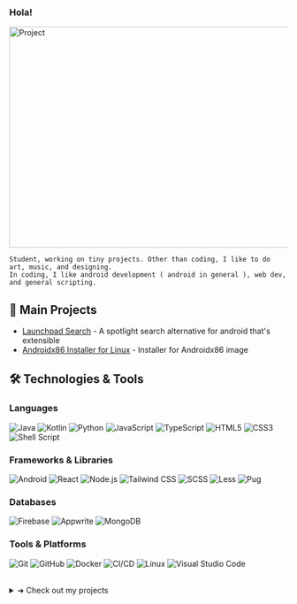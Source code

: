 ### Hola!

<img width="1280" height="400" alt="Project" src="https://github.com/user-attachments/assets/fe56ae86-d6d2-4fa1-af96-2d583f0781eb" />

```
Student, working on tiny projects. Other than coding, I like to do art, music, and designing.
In coding, I like android development ( android in general ), web dev, and general scripting.
```
## 🚀 Main Projects
- [Launchpad Search](https://github.com/jaxparrow07/launchpad-search) - A spotlight search alternative for android that's extensible
- [Androidx86 Installer for Linux](https://github.com/jaxparrow07/Androidx86-Installer-Linux) - Installer for Androidx86 image

## 🛠️ Technologies & Tools
### Languages
![Java](https://img.shields.io/badge/Java-ED8B00?style=for-the-badge&logo=openjdk&logoColor=white)
![Kotlin](https://img.shields.io/badge/Kotlin-7F52FF?style=for-the-badge&logo=kotlin&logoColor=white)
![Python](https://img.shields.io/badge/Python-3776AB?style=for-the-badge&logo=python&logoColor=white)
![JavaScript](https://img.shields.io/badge/JavaScript-F7DF1E?style=for-the-badge&logo=javascript&logoColor=black)
![TypeScript](https://img.shields.io/badge/TypeScript-007ACC?style=for-the-badge&logo=typescript&logoColor=white)
![HTML5](https://img.shields.io/badge/HTML5-E34F26?style=for-the-badge&logo=html5&logoColor=white)
![CSS3](https://img.shields.io/badge/CSS3-1572B6?style=for-the-badge&logo=css3&logoColor=white)
![Shell Script](https://img.shields.io/badge/Shell_Script-121011?style=for-the-badge&logo=gnu-bash&logoColor=white)

### Frameworks & Libraries
![Android](https://img.shields.io/badge/Android-3DDC84?style=for-the-badge&logo=android&logoColor=white)
![React](https://img.shields.io/badge/React-20232A?style=for-the-badge&logo=react&logoColor=61DAFB)
![Node.js](https://img.shields.io/badge/Node.js-43853D?style=for-the-badge&logo=node.js&logoColor=white)
![Tailwind CSS](https://img.shields.io/badge/Tailwind_CSS-38B2AC?style=for-the-badge&logo=tailwind-css&logoColor=white)
![SCSS](https://img.shields.io/badge/SCSS-C6538C?style=for-the-badge&logo=sass&logoColor=white)
![Less](https://img.shields.io/badge/Less-1D365D?style=for-the-badge&logo=less&logoColor=white)
![Pug](https://img.shields.io/badge/Pug-A86452?style=for-the-badge&logo=pug&logoColor=white)

### Databases
![Firebase](https://img.shields.io/badge/Firebase-FFCA28?style=for-the-badge&logo=firebase&logoColor=black)
![Appwrite](https://img.shields.io/badge/Appwrite-F02E65?style=for-the-badge&logo=appwrite&logoColor=white)
![MongoDB](https://img.shields.io/badge/MongoDB-4EA94B?style=for-the-badge&logo=mongodb&logoColor=white)

### Tools & Platforms
![Git](https://img.shields.io/badge/Git-F05032?style=for-the-badge&logo=git&logoColor=white)
![GitHub](https://img.shields.io/badge/GitHub-100000?style=for-the-badge&logo=github&logoColor=white)
![Docker](https://img.shields.io/badge/Docker-2496ED?style=for-the-badge&logo=docker&logoColor=white)
![CI/CD](https://img.shields.io/badge/CI%2FCD-2088FF?style=for-the-badge&logo=github-actions&logoColor=white)
![Linux](https://img.shields.io/badge/Linux-FCC624?style=for-the-badge&logo=linux&logoColor=black)
![Visual Studio Code](https://img.shields.io/badge/VS_Code-0078D4?style=for-the-badge&logo=visual%20studio%20code&logoColor=white)

<br>
<details>
  <summary>➜ Check out my projects</summary>
  
  #### 🌐 Web
  - [Daylio Web](https://github.com/jaxparrow07/daylio-web)
  
  #### 🐧 Command-line apps (scripts)
  - [java2smali](https://github.com/jaxparrow07/java2smali)
  - [Easy Audio Tagger](https://github.com/jaxparrow07/EasyAudioTagger)
  
  #### 🤖 Android x86
  - [Androidx86 Installer for Linux](https://github.com/jaxparrow07/Androidx86-Installer-Linux)
  - Gearlock extensions ( [Gearlock](https://github.com/axonasif/gearlock) is a recovery-like software for android x86 )
      - [Energized](https://github.com/jaxparrow07/g-energized) • [Swapper](https://github.com/jaxparrow07/g-extensions/tree/main/Swapper) • [XAPK Installer](https://github.com/jaxparrow07/g-extensions/tree/main/XAPK%20Installer) • [Font Fix](https://github.com/jaxparrow07/g-extensions/tree/main/FontFix%20-%20Font%20Update) • [App Backup & Restore](https://github.com/jaxparrow07/g-extensions/tree/main/Backup%20and%20Restore)
      
  #### 📱 Android
  - [Launchpad Search](https://github.com/jaxparrow07/launchpad-search)
  - App Inventor Extensions ( [App Inventor](https://github.com/mit-cml/appinventor-sources) is a blockly based platform to create apps )
      - [Music Meta Editor](https://github.com/jaxparrow07/MusicMetaEditor) • [Network Tools](https://github.com/jaxparrow07/network-tools-rush) • [Lyric Viewer](https://github.com/jaxparrow07/LyricViewerExtension) • [Pointer Accesibility (Tools)](https://github.com/jaxparrow07/PointerTools) • [File Cryptography - BETA](https://github.com/jaxparrow07/file-cryptography-rush) • [Shared Database - ARCHIVE](https://github.com/jaxparrow07/SharedDB-rush)
      
  #### 🔬 Experiments
  - [HighPix](https://github.com/jaxparrow07/High-Pix)
</details>
